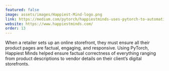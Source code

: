```yaml
---
featured: false
image: assets/images/Happiest-Mind-logo.png
link: https://medium.com/pytorch/happiestminds-uses-pytorch-to-automatically-extract-critical-product-information-for-a-large-us-8f033153eb2b?source=---------13-----------------------
website: https://www.happiestminds.com/
order: 13
---
```


When a retailer sets up an online storefront, they must ensure all their product pages are factual, engaging, and responsive. Using PyTorch, Happiest Minds helped ensure factual correctness of everything ranging from product descriptions to vendor details on their client’s digital storefronts.
